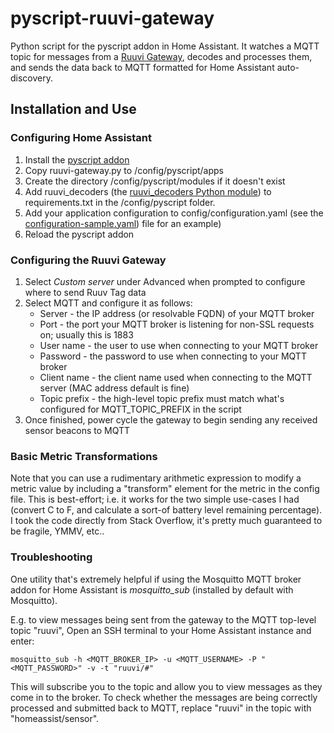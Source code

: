 # pyscript-ruuvi-gateway

Python script for the pyscript addon in Home Assistant. It watches a MQTT topic for messages from a [Ruuvi Gateway](https://ruuvi.com), decodes and processes them, and sends the data back to MQTT formatted for Home Assistant auto-discovery.

## Installation and Use

### Configuring Home Assistant
1. Install the [pyscript addon](https://hacs-pyscript.readthedocs.io/en/latest/)
2. Copy ruuvi-gateway.py to /config/pyscript/apps
3. Create the directory /config/pyscript/modules if it doesn't exist
4. Add ruuvi_decoders (the [ruuvi_decoders Python module](https://github.com/ruuvi-friends/ruuvi-decoders)) to requirements.txt in the /config/pyscript folder.
5. Add your application configuration to config/configuration.yaml (see the [configuration-sample.yaml](configuration-sample.yaml)) file for an example)
6. Reload the pyscript addon

### Configuring the Ruuvi Gateway
1. Select *Custom server* under Advanced when prompted to configure where to send Ruuv Tag data
2. Select MQTT and configure it as follows:
   * Server - the IP address (or resolvable FQDN) of your MQTT broker
   * Port - the port your MQTT broker is listening for non-SSL requests on; usually this is 1883
   * User name - the user to use when connecting to your MQTT broker
   * Password - the password to use when connecting to your MQTT broker
   * Client name - the client name used when connecting to the MQTT server (MAC address default is fine)
   * Topic prefix - the high-level topic prefix must match what's configured for MQTT_TOPIC_PREFIX in the script
3. Once finished, power cycle the gateway to begin sending any received sensor beacons to MQTT

### Basic Metric Transformations
Note that you can use a rudimentary arithmetic expression to modify a metric value by including a "transform" element for the metric in the config file. This is best-effort; i.e. it works for the two simple use-cases I had (convert C to F, and calculate a sort-of battery level remaining percentage). I took the code directly from Stack Overflow, it's pretty much guaranteed to be fragile, YMMV, etc.. 

### Troubleshooting
One utility that's extremely helpful if using the Mosquitto MQTT broker addon for Home Assistant is *mosquitto_sub* (installed by default with Mosquitto). 

E.g. to view messages being sent from the gateway to the MQTT top-level topic "ruuvi", Open an SSH terminal to your Home Assistant instance and enter:
```
mosquitto_sub -h <MQTT_BROKER_IP> -u <MQTT_USERNAME> -P "<MQTT_PASSWORD>" -v -t "ruuvi/#"
```

This will subscribe you to the topic and allow you to view messages as they come in to the broker. To check whether the messages are being correctly processed and submitted back to MQTT, replace "ruuvi" in the topic with "homeassist/sensor".


